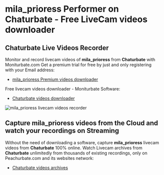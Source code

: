 # mila_prioress Performer on Chaturbate - Free LiveCam videos downloader

## Chaturbate Live Videos Recorder

Monitor and record livecam videos of **mila_prioress** from **Chaturbate** with Moniturbate.com
Get a premium trial for free by just and only registering with your Email address:
* [mila_prioress Premium videos downloader](https://moniturbate.com/request-demo-licence-key.html)

Free livecam videos downloader - Moniturbate Software:
* [Chaturbate videos downloader](https://moniturbate.com/moniturbate-download-software.html)

![mila_prioress livecam videos recorder](https://peachurnet.com/templates/moniturbate-software.png)


## Capture mila_prioress videos from the Cloud and watch your recordings on Streaming

Without the need of downloading a software, capture **mila_prioress** livecam videos from **Chaturbate** 100% online.
Watch Livecam archives from **Chaturbate** unlimitedly from thousands of existing recordings, only on Peachurbate.com and its websites network:
* [Chaturbate videos archives](https://peachurnet.com/)